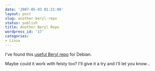 ```yaml
---
date: '2007-05-03 01:21:00'
layout: post
slug: another-beryl-repo
status: publish
title: Another Beryl Repo
wordpress_id: '17'
categories:
- Linux
---
```


I've found this [useful Beryl repo](http://shame.tuxfamily.org/repo/) for Debian.

Maybe could it work with feisty too? I'll give it a try and I'll let you know...
